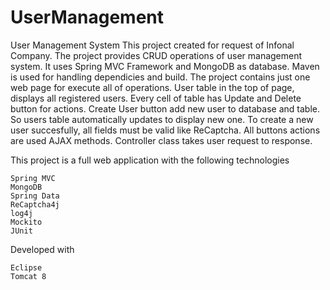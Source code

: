 # UserManagement
User Management System
This project created for request of Infonal Company. The project provides CRUD operations of user management system. It uses Spring MVC Framework and MongoDB as database. Maven is used for handling dependicies and build. The project contains just one web page for execute all of operations. User table in the top of page, displays all registered users. Every cell of table has Update and Delete button for actions. Create User button add new user to database and table. So users table automatically updates to display new one. To create a new user succesfully, all fields must be valid like ReCaptcha. All buttons actions are used AJAX methods. Controller class takes user request to response.

This project is a full web application with the following technologies

    Spring MVC
    MongoDB
    Spring Data
    ReCaptcha4j
    log4j
    Mockito
    JUnit
    
Developed with

    Eclipse
    Tomcat 8

